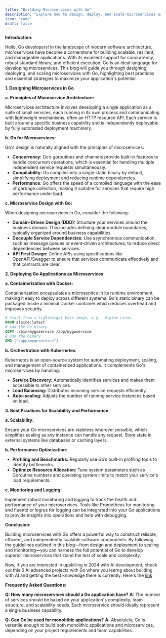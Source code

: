 ```yaml
---
title: "Building Microservices with Go"
description: "Explore how to design, deploy, and scale microservices using Go. This comprehensive guide covers the best practices for developing high-performance microservices architectures in Go."
icon: "code"
draft: false
---
```

**Introduction:**

Hello, Go developers! In the landscape of modern software architecture, microservices have become a cornerstone for building scalable, resilient, and manageable applications. With its excellent support for concurrency, robust standard library, and efficient execution, Go is an ideal language for developing microservices. This blog will guide you through designing, deploying, and scaling microservices with Go, highlighting best practices and essential strategies to maximize your application's potential.

**1. Designing Microservices in Go**

**a. Principles of Microservice Architecture:**

Microservices architecture involves developing a single application as a suite of small services, each running in its own process and communicating with lightweight mechanisms, often an HTTP resource API. Each service is built around a specific business capability and is independently deployable by fully automated deployment machinery.

**b. Go for Microservices:**

Go's design is naturally aligned with the principles of microservices:
- **Concurrency:** Go’s goroutines and channels provide built-in features to handle concurrent operations, which is essential for handling multiple independent service requests simultaneously.
- **Compilability:** Go compiles into a single static binary by default, simplifying deployment and reducing runtime dependencies.
- **Performance:** Go offers the speed of a compiled language with the ease of garbage collection, making it suitable for services that require high performance under load.

**c. Microservice Design with Go:**

When designing microservices in Go, consider the following:
- **Domain-Driven Design (DDD):** Structure your services around the business domain. This includes defining clear module boundaries, typically organized around business capabilities.
- **Decouple Service Dependencies:** Use asynchronous communication, such as message queues or event-driven architectures, to reduce direct dependencies between services.
- **API First Design:** Define APIs using specifications like OpenAPI/Swagger to ensure that services communicate effectively and that contracts are clear.

**2. Deploying Go Applications as Microservices**

**a. Containerization with Docker:**

Containerization encapsulates a microservice in its runtime environment, making it easy to deploy across different systems. Go's static binary can be packaged inside a minimal Docker container which reduces overhead and improves security.

```dockerfile
# Start from a lightweight base image, e.g., Alpine Linux
FROM alpine:latest
# Add the Go binary
COPY ./bin/mygoservice /app/mygoservice
# Run the binary
CMD ["/app/mygoservice"]
```

**b. Orchestration with Kubernetes:**

Kubernetes is an open-source system for automating deployment, scaling, and management of containerized applications. It complements Go's microservices by handling:
- **Service Discovery:** Automatically identifies services and makes them accessible to other services.
- **Load Balancing:** Distributes incoming service requests efficiently.
- **Auto-scaling:** Adjusts the number of running service instances based on load.

**3. Best Practices for Scalability and Performance**

**a. Scalability:**

Ensure your Go microservices are stateless wherever possible, which simplifies scaling as any instance can handle any request. Store state in external systems like databases or caching layers.

**b. Performance Optimization:**

- **Profiling and Benchmarks:** Regularly use Go’s built-in profiling tools to identify bottlenecks.
- **Optimize Resource Allocation:** Tune system parameters such as Goroutine numbers and operating system limits to match your service's load requirements.

**c. Monitoring and Logging:**

Implement robust monitoring and logging to track the health and performance of your microservices. Tools like Prometheus for monitoring and fluentd or logrus for logging can be integrated into your Go applications to provide insights into operations and help with debugging.

**Conclusion:**

Building microservices with Go offers a powerful way to construct reliable, efficient, and independently scalable software components. By following the guidelines outlined in this blog—from design and deployment to scaling and monitoring—you can harness the full potential of Go to develop superior microservices that stand the test of scale and complexity.


Now, if you are interested in upskilling in 2024 with AI development, check out this 6 AI advanced projects with Go where you learng about building with AI and getting the best knowledge there is currently. Here's the [link](https://app.gumroad.com/d/c8e54ac9bed47ffc6b46e5fe2786f99d)

**Frequently Asked Questions:**

**Q: How many microservices should a Go application have?**
**A:** The number of services should be based on your application's complexity, team structure, and scalability needs. Each microservice should ideally represent a single business capability.

**Q: Can Go be used for monolithic applications?**
**A:** Absolutely, Go is versatile enough to build both monolithic applications and microservices, depending on your project requirements and team capabilities.
